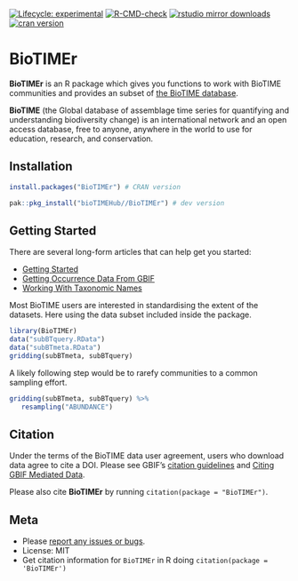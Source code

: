 <!-- badges: start -->
[![Lifecycle: experimental](https://img.shields.io/badge/lifecycle-experimental-orange.svg)](https://lifecycle.r-lib.org/articles/stages.html#experimental)
[![R-CMD-check](https://github.com/bioTIMEHub/BioTIMEr/actions/workflows/R-CMD-check.yaml/badge.svg)](https://github.com/bioTIMEHub/BioTIMEr/actions/workflows/R-CMD-check.yaml)
[![rstudio mirror downloads](https://cranlogs.r-pkg.org/badges/BioTIMEr)](https://github.com/r-hub/cranlogs.app)
[![cran version](https://www.r-pkg.org/badges/version/BioTIMEr)](https://cran.r-project.org/package=BioTIMEr)
<!-- badges: end -->

# BioTIMEr

**BioTIMEr** is an R package which gives you functions to work with BioTIME communities and provides an subset of [the BioTIME database](https://biotime.st-andrews.ac.uk/).

**BioTIME** (the Global database of assemblage time series for quantifying and
understanding biodiversity change) is an international network and an open access
database, free to anyone, anywhere in the world to use for education, research, 
and conservation.

## Installation

```r
install.packages("BioTIMEr") # CRAN version
```

```r
pak::pkg_install("bioTIMEHub//BioTIMEr") # dev version
```

## Getting Started 

There are several long-form articles that can help get you started:

* [Getting Started](https://docs.ropensci.org/rgbif/articles/rgbif.html)
* [Getting Occurrence Data From GBIF](https://docs.ropensci.org/rgbif/articles/getting_occurrence_data.html)
* [Working With Taxonomic Names](https://docs.ropensci.org/rgbif/articles/taxonomic_names.html)

Most BioTIME users are interested in standardising the extent of the datasets.
Here using the data subset included inside the package.

```r 
library(BioTIMEr)
data("subBTquery.RData")
data("subBTmeta.RData")
gridding(subBTmeta, subBTquery)
```

A likely following step would be to rarefy communities to a common sampling effort.

```r 
gridding(subBTmeta, subBTquery) %>% 
   resampling("ABUNDANCE")
```

## Citation 

Under the terms of the BioTIME data user agreement, users who download data agree to cite a DOI. Please see GBIF’s [citation guidelines](https://www.gbif.org/citation-guidelines) and [Citing GBIF Mediated Data](https://docs.ropensci.org/rgbif/articles/gbif_citations.html).

Please also cite **BioTIMEr** by running `citation(package = "BioTIMEr")`.

## Meta

* Please [report any issues or bugs](https://github.com/bioTIMEhub/BioTIMEr/issues).
* License: MIT
* Get citation information for `BioTIMEr` in R doing `citation(package = 'BioTIMEr')`
